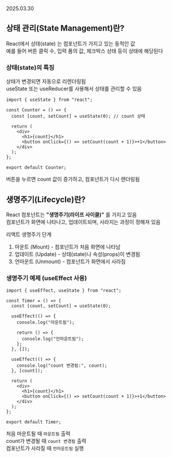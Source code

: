 2025.03.30
## 상태 관리(State Management)란?
React에서 상태(state) 는 컴포넌트가 가지고 있는 동적인 값 <br>
예를 들어 버튼 클릭 수, 입력 폼의 값, 체크박스 상태 등이 상태에 해당된다<br>
### 상태(state)의 특징
상태가 변경되면 자동으로 리렌더링됨<br>
useState 또는 useReducer를 사용해서 상태를 관리할 수 있음
```tsx
import { useState } from "react";

const Counter = () => {
  const [count, setCount] = useState(0); // count 상태

  return (
    <div>
      <h1>{count}</h1>
      <button onClick={() => setCount(count + 1)}>+1</button>
    </div>
  );
};

export default Counter;

```
버튼을 누르면 count 값이 증가하고, 컴포넌트가 다시 렌더링됨


## 생명주기(Lifecycle)란?
React 컴포넌트는 **"생명주기(라이프 사이클)"** 를 가지고 있음 <br>
컴포넌트가 화면에 나타나고, 업데이트되며, 사라지는 과정이 정해져 있음

리액트 생명주기 단계
1. 마운트 (Mount) - 컴포넌트가 처음 화면에 나타남
2. 업데이트 (Update) - 상태(state)나 속성(props)이 변경됨
3. 언마운트 (Unmount) - 컴포넌트가 화면에서 사라짐

### 생명주기 예제 (useEffect 사용)
```tsx
import { useEffect, useState } from "react";

const Timer = () => {
  const [count, setCount] = useState(0);

  useEffect(() => {
    console.log("마운트됨");

    return () => {
      console.log("언마운트됨");
    };
  }, []);

  useEffect(() => {
    console.log("count 변경됨:", count);
  }, [count]);

  return (
    <div>
      <h1>{count}</h1>
      <button onClick={() => setCount(count + 1)}>+1</button>
    </div>
  );
};

export default Timer;
```
처음 마운트될 때 ``마운트됨`` 출력<br>
count가 변경될 때 ``count 변경됨`` 출력<br>
컴포넌트가 사라질 때 ``언마운트됨`` 실행<br>
